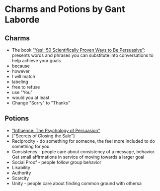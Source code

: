# Charms and Potions by Gant Laborde

## Charms

- The book ["Yes!: 50 Scientifically Proven Ways to Be Persuasive"](https://a.co/d/5B6SUFu): presents words and phrases you can substitute into conversations to help achieve your goals
- because
- however
- I will match
- labeling
- free to refuse
- use "You"
- would you at least
- Change "Sorry" to "Thanks"

## Potions

- ["Influence: The Psychology of Persuasion"](https://a.co/d/eZwKPEp)
- ["Secrets of Closing the Sale"]
- Reciprocity - do something for someone, the feel more included to do something for you
- Consistency - people care about consistency of a message, behavior.  Get small affirmations in service of moving towards a larger goal
- Social Proof - people follow group behavior
- Likability
- Authority
- Scarcity
- Unity - people care about finding common ground with othersa
